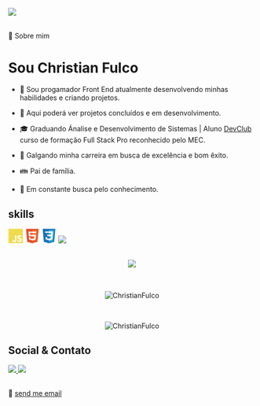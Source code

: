 ![](https://komarev.com/ghpvc/?username=ChristianFulcos&color=red)

##

:ledger: Sobre mim
<h1> Sou Christian Fulco</h1>

- :leaves: Sou progamador Front End atualmente desenvolvendo minhas habilidades e criando projetos.

- :bookmark_tabs:  Aqui poderá ver projetos concluídos e em desenvolvimento.

- :mortar_board: Graduando Ánalise e Desenvolvimento de Sistemas | Aluno <a href="https://rodolfomori.com.br/devclub/"> DevClub</a> curso de formação Full Stack Pro reconhecido pelo MEC.

- :briefcase: Galgando minha carreira em busca de excelência e bom êxito.

- :family: Pai de família.

- 🌱 Em constante busca pelo conhecimento.

## skills
<img width="30px" src="https://raw.githubusercontent.com/devicons/devicon/master/icons/javascript/javascript-plain.svg" /> <img width="30px" src="https://raw.githubusercontent.com/devicons/devicon/master/icons/html5/html5-original.svg" /> <img width="30px" src="https://raw.githubusercontent.com/devicons/devicon/master/icons/css3/css3-original.svg" /> <imh width="30px" src="https://camo.githubusercontent.com/dc9e7e657b4cd5ba7d819d1a9ce61434bd0ddbb94287d7476b186bd783b62279/68747470733a2f2f63646e2e6a7364656c6976722e6e65742f67682f64657669636f6e732f64657669636f6e2f69636f6e732f6769742f6769742d6f726967696e616c2e737667" /> <img width="30px" src="https://cdn.jsdelivr.net/gh/devicons/devicon/icons/git/git-plain.svg" />

##
<p align="center"><img src="https://github-readme-stats.vercel.app/api/top-langs/?username=ChristianFulco&layout=compact&theme=radical" /></p>
<br>
<p align="center"><img src="https://github-readme-stats.vercel.app/api?username=ChristianFulco&show_icons=true&theme=radical" alt="ChristianFulco"/></p>
<br>
<p align="center"><img height="250px" src="https://github-readme-streak-stats.herokuapp.com/?user=ChristianFulco&&theme=radical" alt="ChristianFulco" /></p>

## Social & Contato
<a href="https://www.linkedin.com/in/christianfulco/"> <img src="https://cdn.jsdelivr.net/gh/devicons/devicon/icons/linkedin/linkedin-original.svg" width="30px"/></a><a href="https://www.facebook.com/christianpfulco/"> <img src="https://cdn.jsdelivr.net/gh/devicons/devicon/icons/facebook/facebook-original.svg" width="30px" /></a> 
##
:email: <a href="mailto:fulco91@hotmail.com">send me email</a>

          













